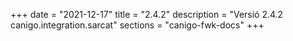 +++
date        = "2021-12-17"
title       = "2.4.2"
description = "Versió 2.4.2 canigo.integration.sarcat"
sections    = "canigo-fwk-docs"
+++